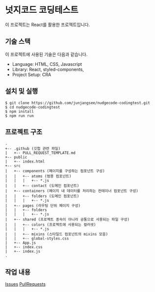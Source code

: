 # 넛지코드 코딩테스트

이 프로젝트는 React를 활용한 프로젝트입니다.

## 기술 스택

이 프로젝트에 사용된 기술은 다음과 같습니다.

- Language: HTML, CSS, Javascript
- Library: React, styled-components,
- Project Setup: CRA

## 설치 및 실행

```text
$ git clone https://github.com/junjangsee/nudgecode-codingtest.git
$ cd nudgecode-codingtest
$ npm install
$ npm run run
```

## 프로젝트 구조

```text
.
+-- .github (깃헙 관련 파일)
|   +-- PULL_REQUEST_TEMPLATE.md
+-- public
|   +-- index.html
+-- src
|   +-- components (페이지를 구성하는 컴포넌트 구성)
|   |   +-- atoms (범용 컴포넌트)
|   |   |   +-- *.js
|   |   +-- contact (도메인 컴포넌트)
|   +-- containers (페이지 내 데이터를 처리하는 컨테이너 컴포넌트 구성)
|   |   +-- folders (도메인 컴포넌트)
|   |   |   +-- *.js
|   +-- pages (라우팅 단위 페이지 구성)
|   |   +-- folders
|   |   |   +-- *.js
|   +-- shared (프로젝트 종속이 아니라 공통으로 사용되는 파일 구성)
|   |   +-- colors (프로젝트에 사용되는 컬러셋)
|   |   |   +-- *.js
|   |   +-- mixins (스타일드 컴포넌트의 mixins 모음)
|   |   +-- global-styles.css
|   +-- App.js
|   +-- index.css
|   +-- index.js
.
```

## 작업 내용

[Issues](https://github.com/junjangsee/nudgecode-codingtest/issues?q=is%3Aissue+is%3Aclosed)
[PullRequests](https://github.com/junjangsee/nudgecode-codingtest/pulls?q=is%3Apr+is%3Aclosed)
